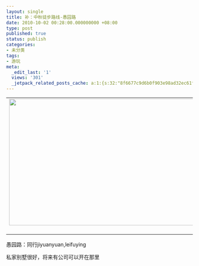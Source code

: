 ```yaml
---
layout: single
title: 补：中秋徒步路线-愚园路
date: 2010-10-02 00:28:00.000000000 +08:00
type: post
published: true
status: publish
categories:
- 未分类
tags:
- 游玩
meta:
  _edit_last: '1'
  views: '301'
  _jetpack_related_posts_cache: a:1:{s:32:"8f6677c9d6b0f903e98ad32ec61f8deb";a:2:{s:7:"expires";i:1484150356;s:7:"payload";a:0:{}}}
---
```

<table style="width:auto;">
<tr>
<td><a href="http://picasaweb.google.com/lh/photo/3dcS36IkiSrnu3w5pwnlIwagXSX5MuUx04BZ5KY41YQ?feat=embedwebsite"><img src="{{ site.baseurl }}/img/%E4%B8%AD%E7%A7%8B%E6%B8%B8%E8%B5%B0%E8%B7%AF%E7%BA%BF.JPG" height="342" width="800" /></a></td>
</tr>
<tr>
<td style="font-family:arial,sans-serif; font-size:11px; text-align:right">发件人 <a href="http://picasaweb.google.com/oytmfc/Link?authkey=Gv1sRgCKG265fShsDEpgE&feat=embedwebsite">link</a></td>
</tr>
</table>
<p>愚园路：同行jiyuanyuan,leifuying</p>
<p>私家别墅很好，将来有公司可以开在那里</p>
